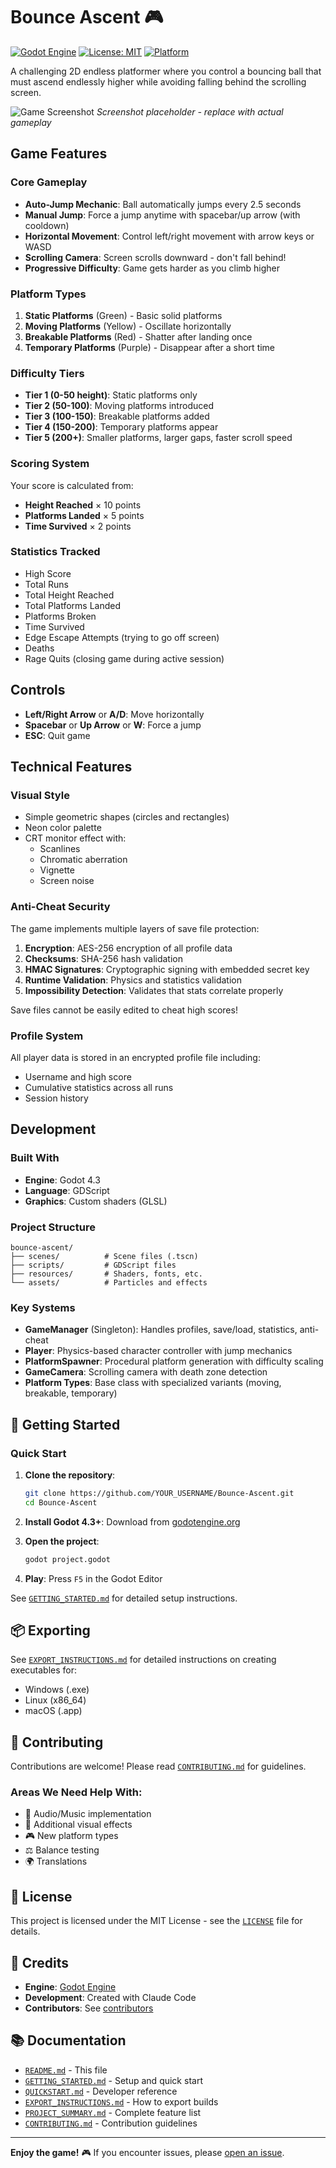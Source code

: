 # Bounce Ascent 🎮

[![Godot Engine](https://img.shields.io/badge/Godot-4.3+-blue.svg)](https://godotengine.org/)
[![License: MIT](https://img.shields.io/badge/License-MIT-yellow.svg)](LICENSE)
[![Platform](https://img.shields.io/badge/Platform-Windows%20%7C%20Linux%20%7C%20macOS-lightgrey.svg)]()

A challenging 2D endless platformer where you control a bouncing ball that must ascend endlessly higher while avoiding falling behind the scrolling screen.

![Game Screenshot](https://via.placeholder.com/800x400/1a1a2e/4b9eff?text=Bounce+Ascent+Gameplay)
*Screenshot placeholder - replace with actual gameplay*

## Game Features

### Core Gameplay
- **Auto-Jump Mechanic**: Ball automatically jumps every 2.5 seconds
- **Manual Jump**: Force a jump anytime with spacebar/up arrow (with cooldown)
- **Horizontal Movement**: Control left/right movement with arrow keys or WASD
- **Scrolling Camera**: Screen scrolls downward - don't fall behind!
- **Progressive Difficulty**: Game gets harder as you climb higher

### Platform Types

1. **Static Platforms** (Green) - Basic solid platforms
2. **Moving Platforms** (Yellow) - Oscillate horizontally
3. **Breakable Platforms** (Red) - Shatter after landing once
4. **Temporary Platforms** (Purple) - Disappear after a short time

### Difficulty Tiers

- **Tier 1 (0-50 height)**: Static platforms only
- **Tier 2 (50-100)**: Moving platforms introduced
- **Tier 3 (100-150)**: Breakable platforms added
- **Tier 4 (150-200)**: Temporary platforms appear
- **Tier 5 (200+)**: Smaller platforms, larger gaps, faster scroll speed

### Scoring System

Your score is calculated from:
- **Height Reached** × 10 points
- **Platforms Landed** × 5 points
- **Time Survived** × 2 points

### Statistics Tracked

- High Score
- Total Runs
- Total Height Reached
- Total Platforms Landed
- Platforms Broken
- Time Survived
- Edge Escape Attempts (trying to go off screen)
- Deaths
- Rage Quits (closing game during active session)

## Controls

- **Left/Right Arrow** or **A/D**: Move horizontally
- **Spacebar** or **Up Arrow** or **W**: Force a jump
- **ESC**: Quit game

## Technical Features

### Visual Style
- Simple geometric shapes (circles and rectangles)
- Neon color palette
- CRT monitor effect with:
  - Scanlines
  - Chromatic aberration
  - Vignette
  - Screen noise

### Anti-Cheat Security

The game implements multiple layers of save file protection:

1. **Encryption**: AES-256 encryption of all profile data
2. **Checksums**: SHA-256 hash validation
3. **HMAC Signatures**: Cryptographic signing with embedded secret key
4. **Runtime Validation**: Physics and statistics validation
5. **Impossibility Detection**: Validates that stats correlate properly

Save files cannot be easily edited to cheat high scores!

### Profile System

All player data is stored in an encrypted profile file including:
- Username and high score
- Cumulative statistics across all runs
- Session history

## Development

### Built With
- **Engine**: Godot 4.3
- **Language**: GDScript
- **Graphics**: Custom shaders (GLSL)

### Project Structure

```
bounce-ascent/
├── scenes/          # Scene files (.tscn)
├── scripts/         # GDScript files
├── resources/       # Shaders, fonts, etc.
└── assets/          # Particles and effects
```

### Key Systems

- **GameManager** (Singleton): Handles profiles, save/load, statistics, anti-cheat
- **Player**: Physics-based character controller with jump mechanics
- **PlatformSpawner**: Procedural platform generation with difficulty scaling
- **GameCamera**: Scrolling camera with death zone detection
- **Platform Types**: Base class with specialized variants (moving, breakable, temporary)

## 🚀 Getting Started

### Quick Start

1. **Clone the repository**:
   ```bash
   git clone https://github.com/YOUR_USERNAME/Bounce-Ascent.git
   cd Bounce-Ascent
   ```

2. **Install Godot 4.3+**: Download from [godotengine.org](https://godotengine.org/download)

3. **Open the project**:
   ```bash
   godot project.godot
   ```

4. **Play**: Press `F5` in the Godot Editor

See [`GETTING_STARTED.md`](GETTING_STARTED.md) for detailed setup instructions.

## 📦 Exporting

See [`EXPORT_INSTRUCTIONS.md`](EXPORT_INSTRUCTIONS.md) for detailed instructions on creating executables for:
- Windows (.exe)
- Linux (x86_64)
- macOS (.app)

## 🤝 Contributing

Contributions are welcome! Please read [`CONTRIBUTING.md`](CONTRIBUTING.md) for guidelines.

### Areas We Need Help With:
- 🎵 Audio/Music implementation
- 🎨 Additional visual effects
- 🎮 New platform types
- ⚖️ Balance testing
- 🌍 Translations

## 📝 License

This project is licensed under the MIT License - see the [`LICENSE`](LICENSE) file for details.

## 🙏 Credits

- **Engine**: [Godot Engine](https://godotengine.org)
- **Development**: Created with Claude Code
- **Contributors**: See [contributors](../../graphs/contributors)

## 📚 Documentation

- [`README.md`](README.md) - This file
- [`GETTING_STARTED.md`](GETTING_STARTED.md) - Setup and quick start
- [`QUICKSTART.md`](QUICKSTART.md) - Developer reference
- [`EXPORT_INSTRUCTIONS.md`](EXPORT_INSTRUCTIONS.md) - How to export builds
- [`PROJECT_SUMMARY.md`](PROJECT_SUMMARY.md) - Complete feature list
- [`CONTRIBUTING.md`](CONTRIBUTING.md) - Contribution guidelines

---

**Enjoy the game!** 🎮 If you encounter issues, please [open an issue](../../issues).
